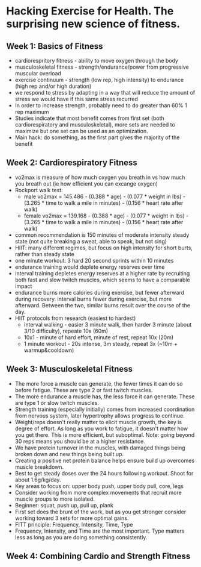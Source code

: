 # Hacking Exercise for Health. The surprising new science of fitness.

## Week 1: Basics of Fitness

* cardiorespritory fitness - ability to move oxygen through the body
* musculoskeletal fitness - strength/endurance/power from progressive muscular overload
* exercise continuum - strength (low rep, high intensity) to endurance (high rep and/or high duration)
* we respond to stress by adapting in a way that will reduce the amount of stress we would have if this same stress recurred
* In order to increase strength, probably need to do greater than 60% 1 rep maximum
* Studies indicate that most benefit comes from first set (both cardiorespiratory and musculoskeletal), more sets are needed to maximize but one set can be used as an optimization.
* Main hack: do something, as the first part gives the majority of the benefit

## Week 2: Cardiorespiratory Fitness

* vo2max is measure of how much oxygen you breath in vs how much you breath out (ie how efficient you can excange oxygen)
* Rockport walk test:
  * male vo2max = 145.486 - (0.388 * age) - (0.077 * weight in lbs) - (3.265 * time to walk a mile in minutes) - (0.156 * heart rate after walk)
  * female vo2max = 139.168 - (0.388 * age) - (0.077 * weight in lbs) - (3.265 * time to walk a mile in minutes) - (0.156 * heart rate after walk)
* common recommendation is 150 minutes of moderate intensity steady state (not quite breaking a sweat, able to speak, but not sing)
* HIIT: many different regimes, but focus on high intensity for short burts, rather than steady state
* one minute workout: 3 hard 20 second sprints within 10 minutes
* endurance training would deplete energy reserves over time
* interval training depletes energy reserves at a higher rate by recruiting both fast and slow twitch muscles, which seems to have a comparable impact
* endurance burns more calories during exercise, but fewer afterward during recovery. interval burns fewer during exercise, but more afterward. Between the two, similar burns result over the course of the day.
* HIIT protocols from research (easiest to hardest)
  * interval walking - easier 3 minute walk, then harder 3 minute (about 3/10 difficulty), repeate 10x (60m)
  * 10x1 - minute of hard effort, minute of rest, repeat 10x (20m)
  * 1 minute workout - 20s intense, 3m steady, repeat 3x (~10m + warmup&cooldown)

## Week 3: Musculoskeletal Fitness

* The more force a muscle can generate, the fewer times it can do so before fatigue. These are type 2 or fast twitch muscles.
* The more endurance a muscle has, the less force it can generate. These are type 1 or slow twitch muscles.
* Strength training (especially initially) comes from increased coordination from nervous system, later hypertrophy allows progress to continue.
* Weight/reps doesn't really matter to elicit muscle growth, the key is degree of effort. As long as you work to fatigue, it doesn't matter how you get there. This is more efficient, but suboptimal. Note: going beyond 30 reps means you should be at a higher resistance.
* We have protein turnover in the muscles, with damaged things being broken down and new things being built up.
* Creating a positive net protein balance helps ensure build up overcomes muscle breakdown.
* Best to get steady doses over the 24 hours following workout. Shoot for about 1.6g/kg/day.
* Key areas to focus on: upper body push, upper body pull, core, legs
* Consider working from more complex movements that recruit more muscle groups to more isolated.
* Beginner: squat, push up, pull up, plank
* First set does the brunt of the work, but as you get stronger consider working toward 3 sets for more optimal gains.
* FITT principle: Frequency, Intensity, Time, Type
* Frequency, Intensity, and Time are the most important. Type matters less as long as you are doing something consistently.

## Week 4: Combining Cardio and Strength Fitness
